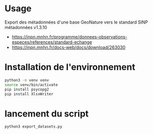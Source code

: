# Usage

Export des métadonnées d'une base GeoNature vers le standard SINP métadonnées v1.3.10

* https://inpn.mnhn.fr/programme/donnees-observations-especes/references/standard-echange
* https://inpn.mnhn.fr/docs-web/docs/download/263030

# Installation de l'environnement

```sh
python3 -m venv venv
source venv/bin/activate
pip install psycopg2
pip install XlsxWriter
```

# lancement du script
```sh
python3 export_datasets.py
```